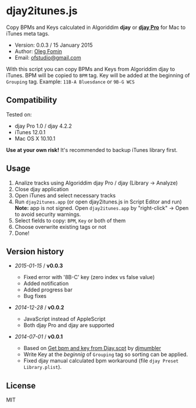 djay2itunes.js
==============

Copy BPMs and Keys calculated in Algoriddim **djay** or **[djay Pro](https://www.algoriddim.com/djay-mac)** for Mac to iTunes meta tags.

- Version: 0.0.3 / 15 January 2015
- Author: [Oleg Fomin](http://ofstudio.ru)
- Email: [ofstudio@gmail.com](mailto:ofstudio@gmail.com)

With this script you can copy BPMs and Keys from Algoriddim djay to iTunes. BPM will be copied to `BPM` tag. Key  will be added at the beginning of `Grouping` tag. Example: `11B-A Bluesdance` or `9B-G WCS`
 
## Compatibility

Tested on:

 - djay Pro 1.0 / djay 4.2.2
 - iTunes 12.0.1
 - Mac OS X 10.10.1
 
**Use at your own risk!** It's recommended to backup iTunes library first.

## Usage 

1. Analize tracks using Algoriddim djay Pro / djay (Library -> Analyze)
2. Close djay application
3. Open iTunes and select necessary tracks
4. Run `djay2itunes.app` (or open djay2itunes.js in Script Editor and run)   
**Note:**  app is not signed. Open  `djay2itunes.app` by "right-click" -> Open to avoid security warnings.
5. Select fields to copy: `BPM`, `Key` or both of them
6. Choose overwrite existing tags or not
7. Done!

## Version history
    
* _2015-01-15_ / **v0.0.3**
    - Fixed error with '8B-C' key (zero index vs false value)
    - Added notification
    - Added progress bar
    - Bug fixes

* _2014-12-28_ / **v0.0.2**   
    - JavaScript instead of AppleScript
    - Both djay Pro and djay are supported
    
* _2014-07-01_ / **v0.0.1**   
    - Based on [Get bpm and key from Djay.scpt](http://edmondcho.com/2012/02/28/copy-calculated-bpm-data-from-algoriddim-djay-to-itunes-using-applescript/) by [djmumbler](https://twitter.com/djmumbler)
    - Write Key at the _beginnig_ of `Grouping` tag so sorting can be applied.
    - Fixed djay manual calculated bpm workaround (file `djay Preset Library.plist`).

## License 

MIT